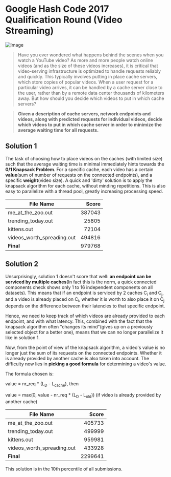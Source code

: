 # Google Hash Code 2017 Qualification Round (Video Streaming)

![Image](https://github.com/user-attachments/assets/6a9e4a85-c608-4b6e-a6c7-cf3f10a965ee)

>Have you ever wondered what happens behind the scenes when you watch a YouTube video? As more and more people watch online videos (and as the size of these videos increases), it is critical that video-serving infrastructure is optimized to handle requests reliably and quickly.
>This typically involves putting in place cache servers, which store copies of popular videos. When a user request for a particular video arrives, it can be handled by a cache server close to the user, rather than by a remote data center thousands of kilometers away.
>But how should you decide which videos to put in which cache servers?

>**Given a description of cache servers, network endpoints and videos, along with predicted requests for individual videos, decide which videos to put in which cache server in order to minimize the average waiting time for all requests.**

## Solution 1

The task of choosing how to place videos on the caches (with limited size) such that the average waiting time is minimal immediately hints towards the **0/1 Knapsack Problem**. For a specific cache, each video has a certain **value**(sum of number of requests on the connected endpoints), and a specific **weight**(video size). A quick and 'dirty' solution is to apply the knapsack algorithm for each cache, without minding repetitions. This is also easy to parallelize with a thread pool, greatly increasing processing speed.

| File Name                        | Score   |
|----------------------------------|--------:|
| me_at_the_zoo.out               | 387043  |
| trending_today.out              | 25805   |
| kittens.out                     | 72104   |
| videos_worth_spreading.out      | 494816  |
| **Final**                       | 979768  |


## Solution 2

Unsurprisingly, solution 1 doesn't score that well: **an endpoint can be serviced by multiple caches**(In fact this is the norm, a quick connected components check shows only 1 to 16 independent components on all datasets). This means that if an endpoint is serviced by 2 caches C<sub>i</sub> and C<sub>j</sub>, and a video is already placed on C<sub>i</sub>, whether it is worth to also place it on C<sub>j</sub> depends on the difference between their latencies to that specific endpoint.

Hence, we need to keep track of which videos are already provided to each endpoint, and with what latency. This, combined with the fact that the knapsack algorithm often "changes its mind"(gives up on a previously selected object for a better one), means that we can no longer parallelize it like in solution 1.

Now, from the point of view of the knapsack algorithm, a video's value is no longer just the sum of its requests on the connected endpoints. Whether it is already provided by another cache is also taken into account. The difficulty now lies in **picking a good formula** for determining a video's value.

The formula chosen is:

value = nr_req * (L<sub>D</sub> - L<sub>cache</sub>), then

value = max(0, value - nr_req * (L<sub>D</sub> - L<sub>old</sub>)) (if video is already provided by another cache)

| File Name                        | Score   |
|----------------------------------|--------:|
| me_at_the_zoo.out               | 405733  |
| trending_today.out              | 499999  |
| kittens.out                     | 959981  |
| videos_worth_spreading.out      | 433928  |
| **Final**                       | 2299641 |

This solution is in the 10th percentile of all submissions.